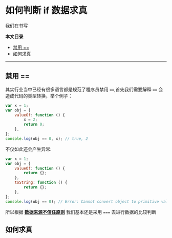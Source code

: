 # 如何判断 if 数据求真

我们在书写

**本文目录**

-   [禁用 ==](#禁用)
-   [如何求真](#如何求真)

---

## 禁用 ==

其实行业当中已经有很多语言都是规范了程序员禁用 `==`,首先我们需要解释 `==` 会造成代码的类型转换，举个例子：

```javascript
var x = 1;
var obj = {
    valueOf: function () {
        x = 2;
        return 0;
    },
};
console.log(obj == 0, x); // true, 2
```

不仅如此还会产生异常:

```javascript
var x = 1;
var obj = {
    valueOf: function () {
        return {};
    },
    toString: function () {
        return {};
    },
};
console.log(obj == 0); // Error: Cannot convert object to primitive value
```

所以根据 **[数据来源不信任原则](../README.md#开发原则)** 我们基本还是采用 `===` 去进行数据的比较判断

## 如何求真
